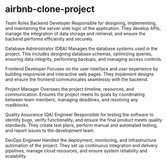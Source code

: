 # airbnb-clone-project
Team Roles
Backend Developer
Responsible for designing, implementing, and maintaining the server-side logic of the application. They develop APIs, manage the integration of data storage and retrieval, and ensure the backend performs efficiently and securely.

Database Administrator (DBA)
Manages the database systems used in the project. This includes designing database schemas, optimizing queries, ensuring data integrity, performing backups, and managing access controls.

Frontend Developer
Focuses on the user interface and user experience by building responsive and interactive web pages. They implement designs and ensure the frontend communicates seamlessly with the backend.

Project Manager
Oversees the project timeline, resources, and communication. Ensures the project meets its goals by coordinating between team members, managing deadlines, and resolving any roadblocks.

Quality Assurance (QA) Engineer
Responsible for testing the software to identify bugs, verify functionality, and ensure the final product meets quality standards. They create test plans, perform manual and automated testing, and report issues to the development team.

DevOps Engineer
Handles the deployment, monitoring, and infrastructure automation of the project. They set up continuous integration and delivery pipelines, manage cloud resources, and ensure system reliability and scalability.